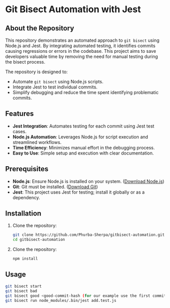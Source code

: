 # Git Bisect Automation with Jest

## About the Repository

This repository demonstrates an automated approach to `git bisect` using Node.js and Jest. By integrating automated testing, it identifies commits causing regressions or errors in the codebase. This project aims to save developers valuable time by removing the need for manual testing during the bisect process.

The repository is designed to:
- Automate `git bisect` using Node.js scripts.
- Integrate Jest to test individual commits.
- Simplify debugging and reduce the time spent identifying problematic commits.

## Features

- **Jest Integration**: Automates testing for each commit using Jest test cases.
- **Node.js Automation**: Leverages Node.js for script execution and streamlined workflows.
- **Time Efficiency**: Minimizes manual effort in the debugging process.
- **Easy to Use**: Simple setup and execution with clear documentation.

## Prerequisites

- **Node.js**: Ensure Node.js is installed on your system. ([Download Node.js](https://nodejs.org/))
- **Git**: Git must be installed. ([Download Git](https://git-scm.com/))
- **Jest**: This project uses Jest for testing; install it globally or as a dependency.

## Installation

1. Clone the repository:
   ```bash
   git clone https://github.com/Phurba-Sherpa/gitbisect-automation.git
   cd gitbisect-automation

1. Clone the repository:
   ```bash
   npm install

## Usage

   ```bash
   git bisect start
   git bisect bad
   git bisect good <good-commit-hash (for our example use the first commit hash)>
   git bisect run node_modules/.bin/jest add.test.js

